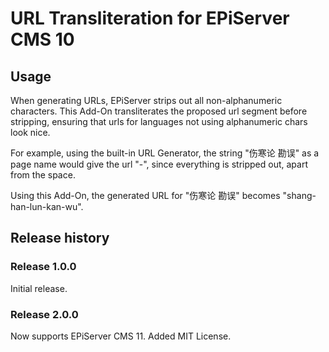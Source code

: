 ﻿# URL Transliteration for EPiServer CMS 10

## Usage
When generating URLs, EPiServer strips out all non-alphanumeric characters. 
This Add-On transliterates the proposed url segment before stripping, ensuring that urls for languages not using alphanumeric chars look nice.

For example, using the built-in URL Generator, the string "伤寒论 勘误" as a page name would give the url "-", since everything is stripped out, apart from the space.

Using this Add-On, the generated URL for "伤寒论 勘误" becomes "shang-han-lun-kan-wu".

## Release history

### Release 1.0.0
Initial release.

### Release 2.0.0
Now supports EPiServer CMS 11.
Added MIT License.
